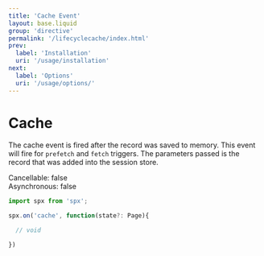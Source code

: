 ```yaml
---
title: 'Cache Event'
layout: base.liquid
group: 'directive'
permalink: '/lifecyclecache/index.html'
prev:
  label: 'Installation'
  uri: '/usage/installation'
next:
  label: 'Options'
  uri: '/usage/options/'
---
```


# Cache

The cache event is fired after the record was saved to memory. This event will fire for `prefetch` and `fetch` triggers. The parameters passed is the record that was added into the session store.

<span class="fc-gray">Cancellable</span>: <span class="ff-code fs-md fc-cyan">false</span><br>
<span class="fc-gray">Asynchronous</span>: <span class="ff-code fs-md fc-cyan">false</span>

<!-- prettier-ignore -->
```js
import spx from 'spx';

spx.on('cache', function(state?: Page){

  // void

})
```
